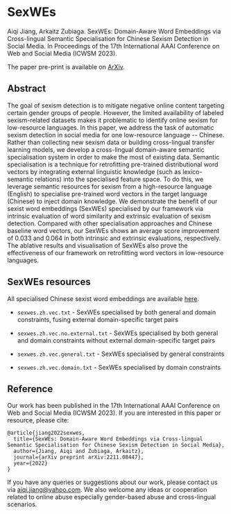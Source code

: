 # SexWEs

Aiqi Jiang, Arkaitz Zubiaga. SexWEs: Domain-Aware Word Embeddings via Cross-lingual Semantic Specialisation for Chinese Sexism Detection in Social Media. In Proceedings of the 17th International AAAI Conference on Web and Social Media (ICWSM 2023).

The paper pre-print is available on [ArXiv](https://arxiv.org/abs/2211.08447).

## Abstract

The goal of sexism detection is to mitigate negative online content targeting certain gender groups of people. However, the limited availability of labeled sexism-related datasets makes it problematic to identify online sexism for low-resource languages. In this paper, we address the task of automatic sexism detection in social media for one low-resource language -- Chinese. Rather than collecting new sexism data or building cross-lingual transfer learning models, we develop a cross-lingual domain-aware semantic specialisation system in order to make the most of existing data. Semantic specialisation is a technique for retrofitting pre-trained distributional word vectors by integrating external linguistic knowledge (such as lexico-semantic relations) into the specialised feature space. To do this, we leverage semantic resources for sexism from a high-resource language (English) to specialise pre-trained word vectors in the target language (Chinese) to inject domain knowledge. We demonstrate the benefit of our sexist word embeddings (SexWEs) specialised by our framework via intrinsic evaluation of word similarity and extrinsic evaluation of sexism detection.  Compared with other specialisation approaches and Chinese baseline word vectors, our SexWEs shows an average score improvement of 0.033 and 0.064 in both intrinsic and extrinsic evaluations, respectively. The ablative results and visualisation of SexWEs also prove the effectiveness of our framework on retrofitting word vectors in low-resource languages.

## SexWEs resources

All specialised Chinese sexist word embeddings are available [here](https://drive.google.com/drive/folders/1flKSTZBQCop-kRFBoYayg2-3y6gF5JJr?usp=sharing).

- `sexwes.zh.vec.txt` - SexWEs specialised by both general and domain constraints, fusing external domain-specific target pairs

- `sexwes.zh.vec.no.external.txt` - SexWEs specialised by both general and domain constraints without external domain-specific target pairs

- `sexwes.zh.vec.general.txt` - SexWEs specialised by general constraints

- `sexwes.zh.vec.domain.txt` - SexWEs specialised by domain constraints     


## Reference

Our work has been published in the 17th International AAAI Conference on Web and Social Media (ICWSM 2023). If you are interested in this paper or resource, please cite: 

```
@article{jiang2022sexwes,
  title={SexWEs: Domain-Aware Word Embeddings via Cross-lingual Semantic Specialisation for Chinese Sexism Detection in Social Media},
  author={Jiang, Aiqi and Zubiaga, Arkaitz},
  journal={arXiv preprint arXiv:2211.08447},
  year={2022}
}
```

If you have any queries or suggestions about our work, please contact us via aiqi.jiang@yahoo.com. We also welcome any ideas or cooperation related to online abuse especially gender-based abuse and cross-lingual scenarios.
